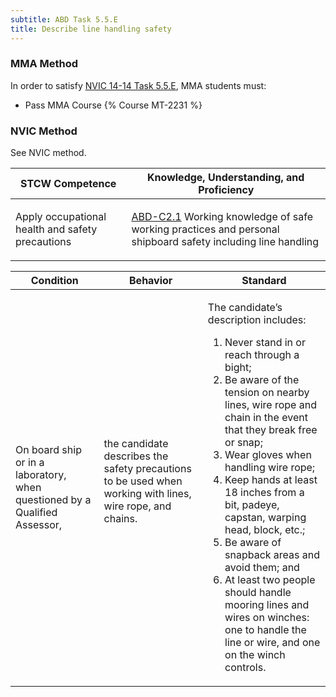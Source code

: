 ```yaml
---
subtitle: ABD Task 5.5.E 
title: Describe line handling safety
---
```



### MMA Method

In order to satisfy  [NVIC 14-14  Task  5.5.E](/stcw23/assets/images/nvic-14-14.pdf), MMA students must:

* Pass MMA Course {% Course MT-2231 %}


### NVIC Method

<a onclick="togglevisibility('nvic_methods')" >See NVIC method.</a>

<div id='nvic_methods' class='hide'>

<table>
<thead>
<tr>
<th class='forty'> STCW Competence </th>
<th class='sixty'> Knowledge, Understanding, and Proficiency </th>
</tr>
</thead>




<tbody>
<tr><td markdown='1'>

Apply occupational health and safety precautions

</td><td markdown='1'>

[ABD-C2.1](../../tables/25.html#ABD-C2.1) Working knowledge of safe working practices and personal shipboard safety including line handling

</td></tr>


</tbody>
</table>


<table>
<thead>
<tr><th class='twenty'>  Condition </th><th class='twenty'> Behavior </th><th  class='sixty'>Standard </th></tr>
</thead>
<tbody >



<tr><td markdown='1'>

On board ship or in a laboratory, when questioned by a Qualified Assessor,

</td><td markdown='1'>

the candidate describes the safety precautions to be used when working with lines, wire rope, and chains.

<br>

<div class="tooltip">
<span class="tooltiptext">
</span>
</div>


</td><td markdown='1'>

The candidate’s description includes:

1. Never stand in or reach through a bight;
2. Be aware of the tension on nearby lines, wire rope and chain in the event that they break free or snap;
3. Wear gloves when handling wire rope;
4. Keep hands at least 18 inches from a bit, padeye, capstan, warping head, block, etc.;
5. Be aware of snapback areas and avoid them; and
6. At least two people should handle mooring lines and wires on winches: one to handle the line or wire, and one on the winch controls.

</td></tr>
</tbody>
</table>
</div>
